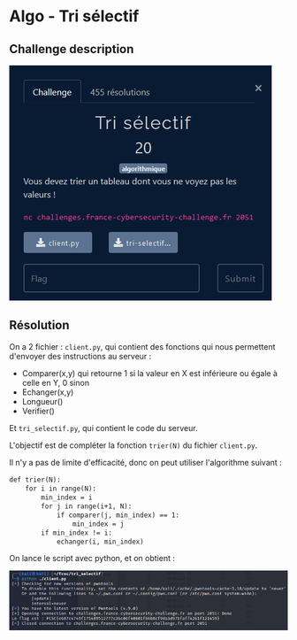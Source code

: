 # Algo - Tri sélectif

## Challenge description

![Challenge description](./imgs/desc_algo_tri_selecitf.PNG)

## Résolution

On a 2 fichier : `client.py`, qui contient des fonctions qui nous permettent d'envoyer des instructions au serveur :
- Comparer(x,y) qui retourne 1 si la valeur en X est inférieure ou égale à celle en Y, 0 sinon
- Echanger(x,y)
- Longueur()
- Verifier()

Et `tri_selectif.py`, qui contient le code du serveur. 

L'objectif est de compléter la fonction `trier(N)` du fichier `client.py`.

Il n'y a pas de limite d'efficacité, donc on peut utiliser l'algorithme suivant :

    def trier(N):
        for i in range(N):
            min_index = i
            for j in range(i+1, N):
                if comparer(j, min_index) == 1:
                    min_index = j
            if min_index != i:
                echanger(i, min_index)

On lance le script avec python, et on obtient :

![flag](./imgs/algo_tri_selectif_flag.PNG)